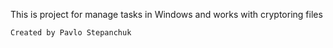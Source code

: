 This is project for manage tasks in Windows and works with cryptoring files

`Created by Pavlo Stepanchuk`